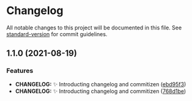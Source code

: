 # Changelog

All notable changes to this project will be documented in this file. See [standard-version](https://github.com/conventional-changelog/standard-version) for commit guidelines.

## 1.1.0 (2021-08-19)


### Features

* **CHANGELOG:** :sparkles: Introducting changelog and commitizen ([ebd95f3](https://github.com/mah51/scuffedmdb-bot/commit/ebd95f3eb5ed3597a862d48e82afc781c81a5c5a))
* **CHANGELOG:** :sparkles: Introducting changelog and commitizen ([768d1be](https://github.com/mah51/scuffedmdb-bot/commit/768d1beb4df240e2710bb1708b8ad88e6d777139))
